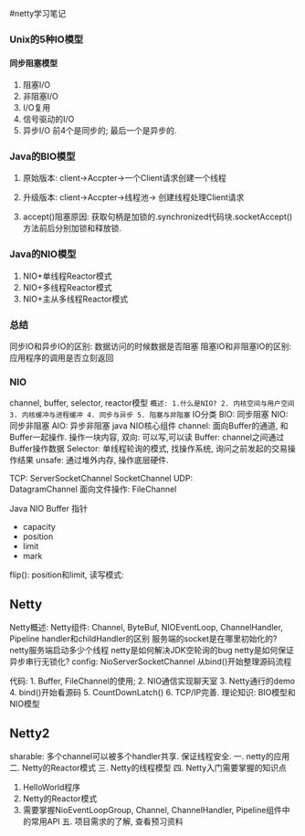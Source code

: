 #netty学习笔记

### Unix的5种IO模型
#### 同步阻塞模型
1. 阻塞I/O
2. 非阻塞I/O
3. I/O复用
4. 信号驱动的I/O
5. 异步I/O
前4个是同步的; 最后一个是异步的.

### Java的BIO模型
1. 原始版本: client->Accpter->一个Client请求创建一个线程
2. 升级版本: client->Accpter->线程池-> 创建线程处理Client请求

3. accept()阻塞原因: 获取句柄是加锁的.synchronized代码块.socketAccept()方法前后分别加锁和释放锁.
### Java的NIO模型
1. NIO+单线程Reactor模式
2. NIO+多线程Reactor模式
3. NIO+主从多线程Reactor模式

### 总结
同步IO和异步IO的区别: 数据访问的时候数据是否阻塞
阻塞IO和非阻塞IO的区别: 应用程序的调用是否立刻返回

### NIO
channel, buffer, selector, reactor模型
`概述: 1.什么是NIO? 2. 内核空间与用户空间 3. 内核缓冲与进程缓冲 4. 同步与异步 5. 阻塞与非阻塞`
IO分类
BIO: 同步阻塞
NIO: 同步非阻塞
AIO: 异步非阻塞
java NIO核心组件
channel: 面向Buffer的通道, 和Buffer一起操作. 操作一块内容, 双向: 可以写,可以读
Buffer: channel之间通过Buffer操作数据
Selector: 单线程轮询的模式, 找操作系统, 询问之前发起的交易操作结果
unsafe: 通过堆外内存, 操作底层硬件.

TCP:
    ServerSocketChannel
    SocketChannel
UDP:     
DatagramChannel
面向文件操作: 
FileChannel

Java NIO Buffer
指针
* capacity
* position
* limit
* mark

flip(): position和limit, 
读写模式: 

## Netty
Netty概述: 
Netty组件: Channel, ByteBuf, NIOEventLoop, ChannelHandler, Pipeline
handler和childHandler的区别
服务端的socket是在哪里初始化的?
netty服务端启动多少个线程
netty是如何解决JDK空轮询的bug
netty是如何保证异步串行无锁化?
config: NioServerSocketChannel
从bind()开始整理源码流程

代码: 1. Buffer, FileChannel的使用; 
2. NIO通信实现聊天室
3. Netty通行的demo
4. bind()开始看源码
5. CountDownLatch()
6. TCP/IP完善.
理论知识: BIO模型和NIO模型

## Netty2

sharable: 多个channel可以被多个handler共享. 保证线程安全.
一. netty的应用
二. Netty的Reactor模式
三. Netty的线程模型
四. Netty入门需要掌握的知识点
 1. HelloWorld程序
 2. Netty的Reactor模式
 3. 需要掌握NioEventLoopGroup, Channel, ChannelHandler, Pipeline组件中的常用API
五. 项目需求的了解, 查看预习资料

 








